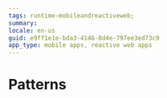 ```yaml
---
tags: runtime-mobileandreactiveweb;  
summary: 
locale: en-us
guid: e9ff1e1e-bda3-4146-8d4e-797ee3ed73c9
app_type: mobile apps, reactive web apps
---
```


# Patterns

